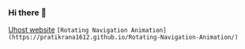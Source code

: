 ### Hi there 👋

[Uhost website](https://pratikrana1612.github.io/uhostwebsite/index.html)
```[Rotating Navigation Animation](https://pratikrana1612.github.io/Rotating-Navigation-Animation/)```
